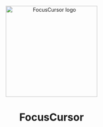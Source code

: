 <p align="center">
  <img src="https://github.com/surtecha/FocusCursor/assets/91011302/f43497fb-66d1-4102-b5b8-5f39338a61fd" alt="FocusCursor logo" width="250"/>
</p>

<h1 align="center">FocusCursor</h1>
